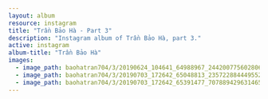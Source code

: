 ```yaml
---
layout: album
resource: instagram
title: "Trần Bảo Hà - Part 3"
description: "Instagram album of Trần Bảo Hà, part 3."
active: instagram
album-title: "Trần Bảo Hà"
images:
  - image_path: baohatran704/3/20190624_104641_64988967_2442007756028068_1317267639961269148_n.jpg
  - image_path: baohatran704/3/20190703_172642_65048813_2357228844495523_4306902346910995095_n.jpg
  - image_path: baohatran704/3/20190703_172642_65391477_707889429631465_1431002758288239302_n.jpg
---
```

